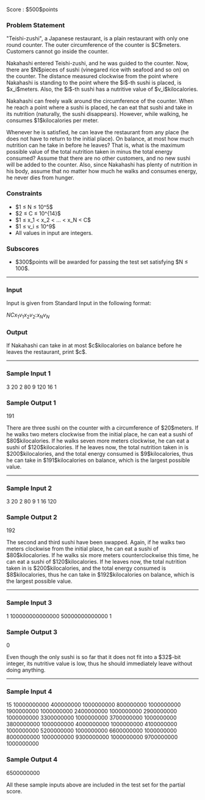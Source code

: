 
<div>

<span>

<span>

<p>
Score : $500$points
</p>

<div>

<section>

### **Problem Statement**

<p>
"Teishi-zushi", a Japanese restaurant, is a plain restaurant with only one round counter. The outer circumference of the counter is $C$meters. Customers cannot go inside the counter.
</p>

<p>
Nakahashi entered Teishi-zushi, and he was guided to the counter. Now, there are $N$pieces of sushi (vinegared rice with seafood and so on) on the counter. The distance measured clockwise from the point where Nakahashi is standing to the point where the $i$-th sushi is placed, is $x_i$meters. Also, the $i$-th sushi has a nutritive value of $v_i$kilocalories.
</p>

<p>
Nakahashi can freely walk around the circumference of the counter. When he reach a point where a sushi is placed, he can eat that sushi and take in its nutrition (naturally, the sushi disappears). However, while walking, he consumes $1$kilocalories per meter.
</p>

<p>
Whenever he is satisfied, he can leave the restaurant from any place (he does not have to return to the initial place). On balance, at most how much nutrition can he take in before he leaves? That is, what is the maximum possible value of the total nutrition taken in minus the total energy consumed? Assume that there are no other customers, and no new sushi will be added to the counter. Also, since Nakahashi has plenty of nutrition in his body, assume that no matter how much he walks and consumes energy, he never dies from hunger.
</p>

</section>

</div>

<div>

<section>

### **Constraints**

<ul>

<li>
$1 ≤ N ≤ 10^5$
</li>

<li>
$2 ≤ C ≤ 10^{14}$
</li>

<li>
$1 ≤ x_1 < x_2 < ... < x_N < C$
</li>

<li>
$1 ≤ v_i ≤ 10^9$
</li>

<li>
All values in input are integers.
</li>

</ul>

</section>

</div>

<div>

<section>

### **Subscores**

<ul>

<li>
$300$points will be awarded for passing the test set satisfying $N ≤ 100$.
</li>

</ul>

</section>

</div>

---

<div>

<div>

<section>

### **Input**

<p>
Input is given from Standard Input in the following format:
</p>

<div>

$N$$C$$x_1$$v_1$$x_2$$v_2$$:$$x_N$$v_N$
</div>

</section>

</div>

<div>

<section>

### **Output**

<p>
If Nakahashi can take in at most $c$kilocalories on balance before he leaves the restaurant, print $c$.
</p>

</section>

</div>

</div>

---

<div>

<section>

### **Sample Input 1**

<div>

3 20
2 80
9 120
16 1

</div>

</section>

</div>

<div>

<section>

### **Sample Output 1**

<div>

191

</div>

<p>
There are three sushi on the counter with a circumference of $20$meters. If he walks two meters clockwise from the initial place, he can eat a sushi of $80$kilocalories. If he walks seven more meters clockwise, he can eat a sushi of $120$kilocalories. If he leaves now, the total nutrition taken in is $200$kilocalories, and the total energy consumed is $9$kilocalories, thus he can take in $191$kilocalories on balance, which is the largest possible value.
</p>

</section>

</div>

---

<div>

<section>

### **Sample Input 2**

<div>

3 20
2 80
9 1
16 120

</div>

</section>

</div>

<div>

<section>

### **Sample Output 2**

<div>

192

</div>

<p>
The second and third sushi have been swapped. Again, if he walks two meters clockwise from the initial place, he can eat a sushi of $80$kilocalories. If he walks six more meters counterclockwise this time, he can eat a sushi of $120$kilocalories. If he leaves now, the total nutrition taken in is $200$kilocalories, and the total energy consumed is $8$kilocalories, thus he can take in $192$kilocalories on balance, which is the largest possible value.
</p>

</section>

</div>

---

<div>

<section>

### **Sample Input 3**

<div>

1 100000000000000
50000000000000 1

</div>

</section>

</div>

<div>

<section>

### **Sample Output 3**

<div>

0

</div>

<p>
Even though the only sushi is so far that it does not fit into a $32$-bit integer, its nutritive value is low, thus he should immediately leave without doing anything.
</p>

</section>

</div>

---

<div>

<section>

### **Sample Input 4**

<div>

15 10000000000
400000000 1000000000
800000000 1000000000
1900000000 1000000000
2400000000 1000000000
2900000000 1000000000
3300000000 1000000000
3700000000 1000000000
3800000000 1000000000
4000000000 1000000000
4100000000 1000000000
5200000000 1000000000
6600000000 1000000000
8000000000 1000000000
9300000000 1000000000
9700000000 1000000000

</div>

</section>

</div>

<div>

<section>

### **Sample Output 4**

<div>

6500000000

</div>

<p>
All these sample inputs above are included in the test set for the partial score.
</p>

</section>

</div>

</span>

</span>

</div>
